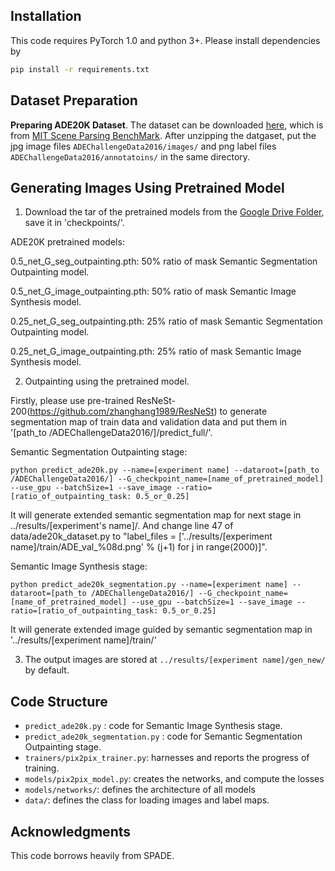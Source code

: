 
## Installation

This code requires PyTorch 1.0 and python 3+. Please install dependencies by
```bash
pip install -r requirements.txt
```

## Dataset Preparation


**Preparing ADE20K Dataset**. The dataset can be downloaded [here](http://data.csail.mit.edu/places/ADEchallenge/ADEChallengeData2016.zip), which is from [MIT Scene Parsing BenchMark](http://sceneparsing.csail.mit.edu/). After unzipping the datgaset, put the jpg image files `ADEChallengeData2016/images/` and png label files `ADEChallengeData2016/annotatoins/` in the same directory. 


## Generating Images Using Pretrained Model


1. Download the tar of the pretrained models from the [Google Drive Folder](https://drive.google.com/file/d/12gvlTbMvUcJewQlSEaZdeb2CdOB-b8kQ/view?usp=sharing), save it in 'checkpoints/'.

ADE20K pretrained models:

0.5_net_G_seg_outpainting.pth: 50% ratio of mask Semantic Segmentation Outpainting model.

0.5_net_G_image_outpainting.pth: 50% ratio of mask  Semantic Image Synthesis model.


0.25_net_G_seg_outpainting.pth: 25% ratio of mask Semantic Segmentation Outpainting model.

0.25_net_G_image_outpainting.pth: 25% ratio of mask  Semantic Image Synthesis model.


2. Outpainting using the pretrained model.

Firstly, please use pre-trained ResNeSt-200(https://github.com/zhanghang1989/ResNeSt) to generate segmentation map of train data and validation data and put them in \'[path_to /ADEChallengeData2016/]/predict_full/\'.


Semantic Segmentation Outpainting stage:

    python predict_ade20k.py --name=[experiment name] --dataroot=[path_to /ADEChallengeData2016/] --G_checkpoint_name=[name_of_pretrained_model] --use_gpu --batchSize=1 --save_image --ratio=[ratio_of_outpainting_task: 0.5_or_0.25]
    
It will generate extended semantic segmentation map for next stage in ../results/[experiment\'s name]/. And change line 47 of data/ade20k_dataset.py to "label_files = [\'../results/[experiment name]/train/ADE_val_%08d.png\' % (j+1) for j in range(2000)]".

Semantic Image Synthesis stage:

    python predict_ade20k_segmentation.py --name=[experiment name] --dataroot=[path_to /ADEChallengeData2016/] --G_checkpoint_name=[name_of_pretrained_model] --use_gpu --batchSize=1 --save_image --ratio=[ratio_of_outpainting_task: 0.5_or_0.25]
    
It will generate extended image guided by semantic segmentation map in \'../results/[experiment name]/train/\'



3. The output images are stored at `../results/[experiment name]/gen_new/` by default.


## Code Structure

-  `predict_ade20k.py` : code for Semantic Image Synthesis stage.
-  `predict_ade20k_segmentation.py` : code for 
Semantic Segmentation Outpainting stage.
- `trainers/pix2pix_trainer.py`: harnesses and reports the progress of training.
- `models/pix2pix_model.py`: creates the networks, and compute the losses
- `models/networks/`: defines the architecture of all models
- `data/`: defines the class for loading images and label maps.




## Acknowledgments
This code borrows heavily from SPADE.
